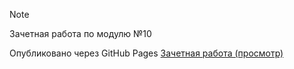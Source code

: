 > [!NOTE]
> Зачетная работа по модулю №10

Опубликовано через GitHub Pages  [Зачетная работа (просмотр)](https://mchubarov.github.io/urban/hw10/report.html)